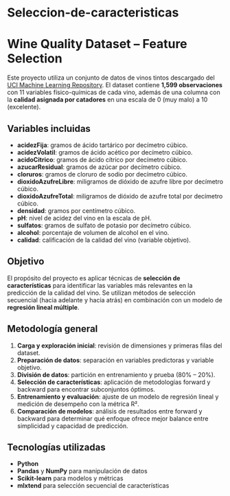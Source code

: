 # Seleccion-de-caracteristicas

# Wine Quality Dataset – Feature Selection

Este proyecto utiliza un conjunto de datos de vinos tintos descargado del [UCI Machine Learning Repository](https://archive.ics.uci.edu/). El dataset contiene **1,599 observaciones** con 11 variables físico-químicas de cada vino, además de una columna con la **calidad asignada por catadores** en una escala de 0 (muy malo) a 10 (excelente).

## Variables incluidas

- **acidezFija**: gramos de ácido tartárico por decímetro cúbico.  
- **acidezVolatil**: gramos de ácido acético por decímetro cúbico.  
- **acidoCitrico**: gramos de ácido cítrico por decímetro cúbico.  
- **azucarResidual**: gramos de azúcar por decímetro cúbico.  
- **cloruros**: gramos de cloruro de sodio por decímetro cúbico.  
- **dioxidoAzufreLibre**: miligramos de dióxido de azufre libre por decímetro cúbico.  
- **dioxidoAzufreTotal**: miligramos de dióxido de azufre total por decímetro cúbico.  
- **densidad**: gramos por centímetro cúbico.  
- **pH**: nivel de acidez del vino en la escala de pH.  
- **sulfatos**: gramos de sulfato de potasio por decímetro cúbico.  
- **alcohol**: porcentaje de volumen de alcohol en el vino.  
- **calidad**: calificación de la calidad del vino (variable objetivo).  

## Objetivo

El propósito del proyecto es aplicar técnicas de **selección de características** para identificar las variables más relevantes en la predicción de la calidad del vino. Se utilizan métodos de selección secuencial (hacia adelante y hacia atrás) en combinación con un modelo de **regresión lineal múltiple**.  

## Metodología general

1. **Carga y exploración inicial**: revisión de dimensiones y primeras filas del dataset.  
2. **Preparación de datos**: separación en variables predictoras y variable objetivo.  
3. **División de datos**: partición en entrenamiento y prueba (80% – 20%).  
4. **Selección de características**: aplicación de metodologías forward y backward para encontrar subconjuntos óptimos.  
5. **Entrenamiento y evaluación**: ajuste de un modelo de regresión lineal y medición de desempeño con la métrica R².  
6. **Comparación de modelos**: análisis de resultados entre forward y backward para determinar qué enfoque ofrece mejor balance entre simplicidad y capacidad de predicción.

## Tecnologías utilizadas

- **Python**  
- **Pandas** y **NumPy** para manipulación de datos  
- **Scikit-learn** para modelos y métricas  
- **mlxtend** para selección secuencial de características
